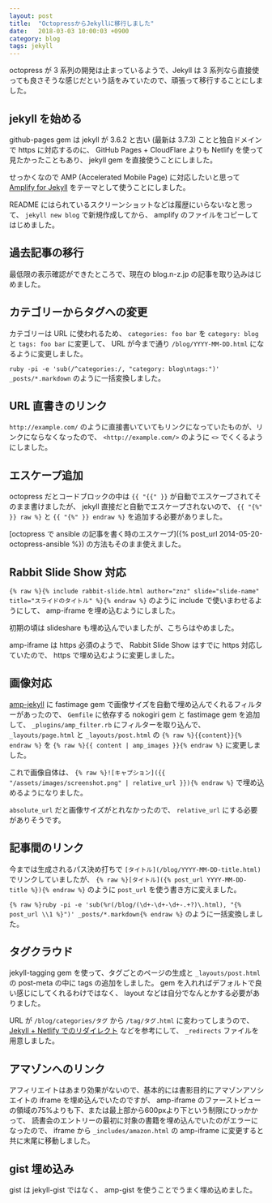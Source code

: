 ```yaml
---
layout: post
title:  "OctopressからJekyllに移行しました"
date:   2018-03-03 10:00:03 +0900
category: blog
tags: jekyll
---
```

octopress が 3 系列の開発は止まっているようで、Jekyll は 3 系列なら直接使っても良さそうな感じだという話をみていたので、頑張って移行することにしました。

<!--more-->

## jekyll を始める

github-pages gem は jekyll が 3.6.2 と古い (最新は 3.7.3) ことと独自ドメインで https に対応するのに、 GitHub Pages + CloudFlare よりも Netlify を使って見たかったこともあり、 jekyll gem を直接使うことにしました。

せっかくなので AMP (Accelerated Mobile Page) に対応したいと思って [Amplify for Jekyll](https://github.com/ageitgey/amplify) をテーマとして使うことにしました。

README にはられているスクリーンショットなどは履歴にいらないなと思って、 `jekyll new blog` で新規作成してから、 amplify のファイルをコピーしてはじめました。

## 過去記事の移行

最低限の表示確認ができたところで、現在の blog.n-z.jp の記事を取り込みはじめました。

## カテゴリーからタグへの変更

カテゴリーは URL に使われるため、
`categories: foo bar` を `category: blog` と `tags: foo bar` に変更して、
URL が今まで通り `/blog/YYYY-MM-DD.html` になるように変更しました。

`ruby -pi -e 'sub(/^categories:/, "category: blog\ntags:")' _posts/*.markdown`
のように一括変換しました。

## URL 直書きのリンク

`http://example.com/` のように直接書いていてもリンクになっていたものが、リンクにならなくなったので、
`<http://example.com/>` のように `<>` でくくるようにしました。

## エスケープ追加

octopress だとコードブロックの中は `{{ "{{" }}` が自動でエスケープされてそのまま書けましたが、
jekyll 直接だと自動でエスケープされないので、
`{{ "{%" }} raw %}` と `{{ "{%" }} endraw %}`
を追加する必要がありました。

[octopress で ansible の記事を書く時のエスケープ]({% post_url 2014-05-20-octopress-ansible %}) の方法もそのまま使えました。

## Rabbit Slide Show 対応

`{% raw %}{% include rabbit-slide.html author="znz" slide="slide-name" title="スライドのタイトル" %}{% endraw %}` のように include で使いまわせるようにして、 amp-iframe を埋め込むようにしました。

初期の頃は slideshare も埋め込んでいましたが、こちらはやめました。

amp-iframe は https 必須のようで、 Rabbit Slide Show はすでに https 対応していたので、 https で埋め込むように変更しました。

## 画像対応

[amp-jekyll](https://github.com/juusaw/amp-jekyll) に fastimage gem で画像サイズを自動で埋め込んでくれるフィルターがあったので、
`Gemfile` に依存する nokogiri gem と fastimage gem を追加して、
`_plugins/amp_filter.rb` にフィルターを取り込んで、
`_layouts/page.html` と `_layouts/post.html` の `{% raw %}{{content}}{% endraw %}` を `{% raw %}{{ content | amp_images }}{% endraw %}` に変更しました。

これで画像自体は、
`{% raw %}![キャプション]({{ "/assets/images/screenshot.png" | relative_url }}){% endraw %}`
で埋め込めるようになりました。

`absolute_url` だと画像サイズがとれなかったので、
`relative_url` にする必要がありそうです。

## 記事間のリンク

今までは生成されるパス決め打ちで `[タイトル](/blog/YYYY-MM-DD-title.html)` でリンクしていましたが、
`{% raw %}[タイトル]({% post_url YYYY-MM-DD-title %}){% endraw %}`
のように `post_url` を使う書き方に変えました。

`{% raw %}ruby -pi -e 'sub(%r(/blog/(\d+-\d+-\d+-.+?)\.html), "{% post_url \\1 %}")' _posts/*.markdown{% endraw %}`
のように一括変換しました。

## タグクラウド

jekyll-tagging gem を使って、タグごとのページの生成と `_layouts/post.html` の post-meta の中に tags の追加をしました。
gem を入れればデフォルトで良い感じにしてくれるわけではなく、
layout などは自分でなんとかする必要がありました。

URL が `/blog/categories/タグ` から `/tag/タグ.html` に変わってしまうので、
[Jekyll + Netlify でのリダイレクト](https://qiita.com/gatespace/items/accb418239a45834d529) などを参考にして、
`_redirects` ファイルを用意しました。

## アマゾンへのリンク

アフィリエイトはあまり効果がないので、基本的には書影目的にアマゾンアソシエイトの iframe を埋め込んでいたのですが、
amp-iframe のファーストビューの領域の75%よりも下、または最上部から600pxより下という制限にひっかかって、
読書会のエントリーの最初に対象の書籍を埋め込んでいたのがエラーになったので、
iframe から `_includes/amazon.html` の amp-iframe に変更すると共に末尾に移動しました。

## gist 埋め込み

gist は jekyll-gist ではなく、
amp-gist を使うことでうまく埋め込めました。
